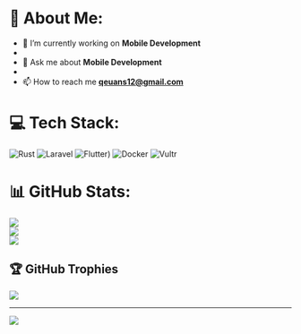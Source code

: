 # 💫 About Me:
- 🔭 I’m currently working on **Mobile Development**
-
- 💬 Ask me about **Mobile Development**
-
- 📫 How to reach me **qeuans12@gmail.com**


# 💻 Tech Stack:
![Rust](https://img.shields.io/badge/Rust-%23000000.svg?style=for-the-badge&logo=rust&logoColor=white) ![Laravel](https://img.shields.io/badge/laravel-%23FF2D20.svg?style=for-the-badge&logo=laravel&logoColor=white) ![Flutter](https://img.shields.io/badge/Flutter-%2302569B.svg?style=for-the-badge&logo=Flutter&logoColor=white)) ![Docker](https://img.shields.io/badge/docker-%230db7ed.svg?style=for-the-badge&logo=docker&logoColor=white) ![Vultr](https://img.shields.io/badge/Vultr-007BFC.svg?style=for-the-badge&logo=vultr)
# 📊 GitHub Stats:
![](https://github-readme-stats.vercel.app/api?username=edbertjk&theme=dark&hide_border=false&include_all_commits=true&count_private=true)<br/>
![](https://github-readme-streak-stats.herokuapp.com/?user=edbertjk&theme=dark&hide_border=false)<br/>
![](https://github-readme-stats.vercel.app/api/top-langs/?username=edbertjk&theme=dark&hide_border=false&include_all_commits=true&count_private=true&layout=compact)

## 🏆 GitHub Trophies
![](https://github-profile-trophy.vercel.app/?username=edbertjk&theme=radical&no-frame=false&no-bg=false&margin-w=4)

---
[![](https://visitcount.itsvg.in/api?id=edbertjk&icon=0&color=0)](https://visitcount.itsvg.in)

<!-- Proudly created with GPRM ( https://gprm.itsvg.in ) -->
